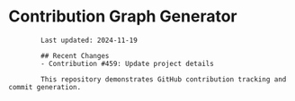 # Contribution Graph Generator
            
            Last updated: 2024-11-19
            
            ## Recent Changes
            - Contribution #459: Update project details
            
            This repository demonstrates GitHub contribution tracking and commit generation.
        
